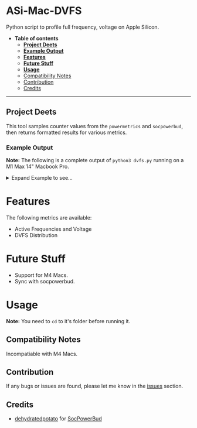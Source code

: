 # ASi-Mac-DVFS

Python script to profile full frequency, voltage on Apple Silicon.

- **Table of contents**
  - **[Project Deets](#project-deets)**
  - **[Example Output](#example-output)**
  - **[Features](#features)**
  - **[Future Stuff](#future-stuff)**
  - **[Usage](#usage)**
  - [Compatibility Notes](#compatibility-notes)
  - [Contribution](#contribution)
  - [Credits](#credits)

___

## Project Deets
This tool samples counter values from the `powermetrics` and `socpowerbud`, then returns formatted results for various metrics.

### Example Output
**Note:** The following is a complete output of `python3 dvfs.py` running on a M1 Max 14" Macbook Pro.
<details>

<summary>Expand Example to see...</summary>

```

自动电压检测工具V0.0.6 By Celestial紗雪
Password:
检测到的 CPU/GPU 频率档位:
  E-core: [600, 972, 1332, 1704, 2064]
  P-core: [600, 828, 1056, 1296, 1524, 1752, 1980, 2208, 2448, 2676, 2904, 3036, 3132, 3168, 3228]
  GPU: [389, 486, 648, 778, 972, 1296]

--- 实时读取 socpowerbud 数据 (Ctrl+C 停止) ---

CPU 型号: Apple M1 Max (T6001)

--- 电压数据 ---
  E-core:
    600 MHz: N/A mV
    972 MHz: 565 mV
    1332 MHz: 596 mV
    1704 MHz: 643 mV
    2064 MHz: 718 mV
  P-core:
    600 MHz: 768 mV
    828 MHz: 768 mV
    1056 MHz: 784 mV
    1296 MHz: 812 mV
    1524 MHz: 818 mV
    1752 MHz: 843 mV
    1980 MHz: 868 mV
    2208 MHz: 912 mV
    2448 MHz: 965 mV
    2676 MHz: 1025 mV
    2904 MHz: 1068 mV
    3036 MHz: 1068 mV
    3132 MHz: 1068 mV
    3168 MHz: 1068 mV
    3228 MHz: 1068 mV
  GPU:
    389 MHz: 612 mV (socpowerbud: 388 MHz)
    486 MHz: 640 mV (socpowerbud: 486 MHz)
    648 MHz: 671 mV (socpowerbud: 648 MHz)
    778 MHz: 709 mV (socpowerbud: 777 MHz)
    972 MHz: 765 mV (socpowerbud: 972 MHz)
    1296 MHz: 875 mV (socpowerbud: 1296 MHz)

```

</details>

# Features

The following metrics are available:
- Active Frequencies and Voltage
- DVFS Distribution 

# Future Stuff
- Support for M4 Macs.
- Sync with socpowerbud.

# Usage
**Note:** You need to `cd` to it's folder before running it. 

## Compatibility Notes
Incompatiable with M4 Macs.

## Contribution
If any bugs or issues are found, please let me know in the [issues](https://github.com/CelestialSayuki/ASi-Mac-DVFS/issues) section.

## Credits

- [dehydratedpotato](https://github.com/dehydratedpotato/) for [SocPowerBud](https://github.com/dehydratedpotato/socpowerbud)
